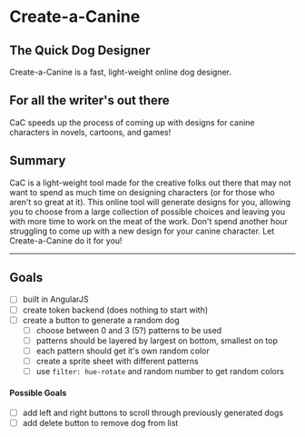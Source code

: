 # Create-a-Canine #

## The Quick Dog Designer ##
  Create-a-Canine is a fast, light-weight online dog designer.

## For all the writer's out there ##
  CaC speeds up the process of coming up with designs for canine characters in novels, cartoons, and games!

## Summary ##
  CaC is a light-weight tool made for the creative folks out there that may not want to spend as much time on designing characters (or for those who aren't so great at it). This online tool will generate designs for you, allowing you to choose from a large collection of possible choices and leaving you with more time to work on the meat of the work. Don't spend another hour struggling to come up with a new design for your canine character. Let Create-a-Canine do it for you!

  ---

## Goals ##
- [ ] built in AngularJS
- [ ] create token backend (does nothing to start with)
- [ ] create a button to generate a random dog
  - [ ] choose between 0 and 3 (5?) patterns to be used
  - [ ] patterns should be layered by largest on bottom, smallest on top
  - [ ] each pattern should get it's own random color
  - [ ] create a sprite sheet with different patterns
  - [ ] use `filter: hue-rotate` and random number to get random colors

#### Possible Goals ####

- [ ] add left and right buttons to scroll through previously generated dogs
- [ ] add delete button to remove dog from list
